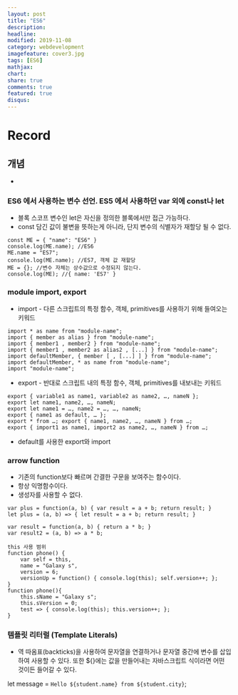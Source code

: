 ```yaml
---
layout: post
title: "ES6"
description: 
headline: 
modified: 2019-11-08
category: webdevelopment
imagefeature: cover3.jpg
tags: [ES6]
mathjax: 
chart: 
share: true
comments: true
featured: true
disqus:
---
```


# Record
## 개념
- 

### ES6 에서 사용하는 변수 선언. ES5 에서 사용하던 var 외에 const나 let
- 블록 스코프 변수인 let은 자신을 정의한 블록에서만 접근 가능하다.
- const 담긴 값이 불변을 뜻하는게 아니라, 단지 변수의 식별자가 재할당 될 수 없다.
``` 
const ME = { "name": "ES6" } 
console.log(ME.name); //ES6 
ME.name = "ES7"; 
console.log(ME.name); //ES7, 객체 값 재할당 
ME = {}; //변수 자체는 상수값으로 수정되지 않는다. 
console.log(ME); //{ name: 'ES7' }
```


### module import, export
- import - 다른 스크립트의 특정 함수, 객체, primitives를 사용하기 위해 들여오는 키워드
``` 
import * as name from "module-name"; 
import { member as alias } from "module-name"; 
import { member1 , member2 } from "module-name"; 
import { member1 , member2 as alias2 , [...] } from "module-name"; 
import defaultMember, { member [ , [...] ] } from "module-name"; 
import defaultMember, * as name from "module-name"; 
import "module-name";
``` 

- export - 반대로 스크립트 내의 특정 함수, 객체, primitives를 내보내는 키워드
``` 
export { variable1 as name1, variable2 as name2, …, nameN };
export let name1, name2, …, nameN; 
export let name1 = …, name2 = …, …, nameN; 
export { name1 as default, … }; 
export * from …; export { name1, name2, …, nameN } from …;
export { import1 as name1, import2 as name2, …, nameN } from …;
``` 

- default를 사용한 export와 import

### arrow function
- 기존의 function보다 빠르며 간결한 구문을 보여주는 함수이다.
- 항상 익명함수이다.
- 생성자를 사용할 수 없다.
``` 
var plus = function(a, b) { var result = a + b; return result; }
let plus = (a, b) => { let result = a + b; return result; }
``` 
``` 
var result = function(a, b) { return a * b; } 
var result2 = (a, b) => a * b;
``` 
``` 
this 사용 범위
function phone() { 
    var self = this,
    name = "Galaxy s", 
    version = 6;             
    versionUp = function() { console.log(this); self.version++; }; 
}
function phone(){ 
    this.sName = "Galaxy s"; 
    this.sVersion = 0; 
    test => { console.log(this); this.version++; }; 
}
``` 

### 템플릿 리터럴 (Template Literals)
- 역 따옴표(backticks)을 사용하여 문자열을 연결하거나 문자열 중간에 변수를 삽입하여 사용할 수 있다.
또한 ${}에는 값을 만들어내는 자바스크립트 식이라면 어떤 것이든 들어갈 수 있다.

let message = ``Hello ${student.name} from ${student.city}``;
